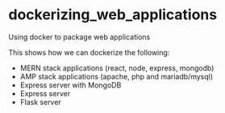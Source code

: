 # dockerizing_web_applications
Using docker to package web applications

This shows how we can dockerize the following:

* MERN stack applications (react, node, express, mongodb)
* AMP stack applications (apache, php and mariadb/mysql)
* Express server with MongoDB
* Express server
* Flask server

